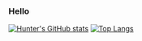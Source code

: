 ### Hello

[![Hunter's GitHub stats](https://github-readme-stats.vercel.app/api?username=KyroVibe&show_icons=true&theme=onedark)](https://github.com/anuraghazra/github-readme-stats)
[![Top Langs](https://github-readme-stats.vercel.app/api/top-langs/?username=KyroVibe&layout=donut-vertical&show_icons=true&theme=onedark)](https://github.com/anuraghazra/github-readme-stats)

<!--
**KyroVibe/KyroVibe** is a ✨ _special_ ✨ repository because its `README.md` (this file) appears on your GitHub profile.

Here are some ideas to get you started:

- 🔭 I’m currently working on ...
- 🌱 I’m currently learning ...
- 👯 I’m looking to collaborate on ...
- 🤔 I’m looking for help with ...
- 💬 Ask me about ...
- 📫 How to reach me: ...
- 😄 Pronouns: ...
- ⚡ Fun fact: ...
-->

